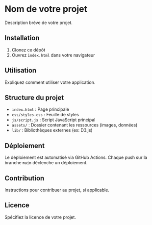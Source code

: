 # Nom de votre projet

Description brève de votre projet.

## Installation

1. Clonez ce dépôt
2. Ouvrez `index.html` dans votre navigateur

## Utilisation

Expliquez comment utiliser votre application.

## Structure du projet

- `index.html` : Page principale
- `css/styles.css` : Feuille de styles
- `js/script.js` : Script JavaScript principal
- `assets/` : Dossier contenant les ressources (images, données)
- `lib/` : Bibliothèques externes (ex: D3.js)

## Déploiement

Le déploiement est automatisé via GitHub Actions. Chaque push sur la branche `main` déclenche un déploiement.

## Contribution

Instructions pour contribuer au projet, si applicable.

## Licence

Spécifiez la licence de votre projet.
